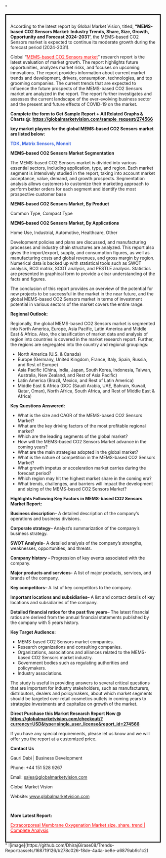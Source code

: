 "<div style='border: 3px solid black; padding: 1em;'>

According to the latest report by Global Market Vision, titled, <strong>“MEMS-based CO2 Sensors Market: Industry Trends, Share, Size, Growth, Opportunity and Forecast 2024-2031</strong>“, the MEMS-based CO2 Sensors market is expected to continue its moderate growth during the forecast period (2024-2031).

Global “<a style='color: #ff0000;' href='https://globalmarketvision.com/reports/global-mems-based-co2-sensors-market/274566'>MEMS-based CO2 Sensors market</a>” research report is the latest evaluation of market growth. The report highlights future opportunities, analyzes market risks, and focuses on upcoming innovations. The report provides information about current market trends and development, drivers, consumption, technologies, and top grooming companies. The current trends that are expected to influence the future prospects of the MEMS-based CO2 Sensors market are analyzed in the report. The report further investigates and assesses the current landscape of the ever-evolving business sector and the present and future effects of COVID-19 on the market.

<strong>Complete the form to Get Sample Report + All Related Graphs &amp; Charts @: <a style='color: #ff0000;' href='https://globalmarketvision.com/sample_request/274566?utm_source=linkedinPulse&utm_medium=SN&utm_campaign=SN'><strong>https://globalmarketvision.com/sample_request/274566</strong></a></strong>

<strong>key market players for the global MEMS-based CO2 Sensors market are listed below:</strong>

<strong style='color: #4169e1;'>TDK, Matrix Sensors, Monnit</strong>

<strong>MEMS-based CO2 Sensors Market Segmentation</strong>

The MEMS-based CO2 Sensors market is divided into various essential sectors, including application, type, and region. Each market segment is intensively studied in the report, taking into account market acceptance, value, demand, and growth prospects. Segmentation analysis allows customers to customize their marketing approach to perform better orders for each segment and identify the most prospective customer base

<strong>MEMS-based CO2 Sensors Market, By Product</strong>

Common Type, Compact Type

<strong>MEMS-based CO2 Sensors Market, By Applications</strong>

Home Use, Industrial, Automotive, Healthcare, Other

Development policies and plans are discussed, and manufacturing processes and industry chain structures are analyzed. This report also gives the import/export, supply, and consumption figures, as well as manufacturing costs and global revenues, and gross margin by region. Numerical data is backed up with statistical tools such as SWOT analysis, BCG matrix, SCOT analysis, and PESTLE analysis. Statistics are presented in graphical form to provide a clear understanding of the facts and figures.

The conclusion of this report provides an overview of the potential for new projects to be successful in the market in the near future, and the global MEMS-based CO2 Sensors market in terms of investment potential in various sectors of the market covers the entire range.

<strong>Regional Outlook:</strong>

Regionally, the global MEMS-based CO2 Sensors market is segmented into North America, Europe, Asia Pacific, Latin America and Middle East &amp; Africa. Also, the classification of market data and analysis of region into countries is covered in the market research report. Further, the regions are segregated into the country and regional groupings:
<ul>
  <li>North America (U.S. &amp; Canada)</li>
  <li>Europe (Germany, United Kingdom, France, Italy, Spain, Russia, and Rest of Europe)</li>
  <li>Asia Pacific (China, India, Japan, South Korea, Indonesia, Taiwan, Australia, New Zealand, and Rest of Asia Pacific)</li>
  <li>Latin America (Brazil, Mexico, and Rest of Latin America)</li>
  <li>Middle East &amp; Africa (GCC (Saudi Arabia, UAE, Bahrain, Kuwait, Qatar, Oman), North Africa, South Africa, and Rest of Middle East &amp; Africa)</li>
</ul>
<strong>Key Questions Answered:</strong>
<ul>
  <li>What is the size and CAGR of the MEMS-based CO2 Sensors Market?</li>
  <li>What are the key driving factors of the most profitable regional market?</li>
  <li>Which are the leading segments of the global market?</li>
  <li>How will the MEMS-based CO2 Sensors Market advance in the coming years?</li>
  <li>What are the main strategies adopted in the global market?</li>
  <li>What is the nature of competition in the MEMS-based CO2 Sensors Market?</li>
  <li>What growth impetus or acceleration market carries during the forecast period?</li>
  <li>Which region may hit the highest market share in the coming era?</li>
  <li>What trends, challenges, and barriers will impact the development and sizing of the MEMS-based CO2 Sensors Market?</li>
</ul>
<strong>Highlights Following Key Factors in MEMS-based CO2 Sensors Market Report:</strong>

<strong>Business description</strong>– A detailed description of the company’s operations and business divisions.

<strong>Corporate strategy</strong>– Analyst’s summarization of the company’s business strategy.

<strong>SWOT Analysis</strong>- A detailed analysis of the company’s strengths, weaknesses, opportunities, and threats.

<strong>Company history</strong> – Progression of key events associated with the company.

<strong>Major products and services</strong>- A list of major products, services, and brands of the company.

<strong>Key competitors</strong>– A list of key competitors to the company.

<strong>Important locations and subsidiaries</strong>– A list and contact details of key locations and subsidiaries of the company.

<strong>Detailed financial ratios for the past five years</strong>– The latest financial ratios are derived from the annual financial statements published by the company with 5 years history.

<strong>Key Target Audience:</strong>
<ul>
  <li>MEMS-based CO2 Sensors market companies.</li>
  <li>Research organizations and consulting companies.</li>
  <li>Organizations, associations and alliances related to the MEMS-based CO2 Sensors market industry.</li>
  <li>Government bodies such as regulating authorities and policymakers.</li>
  <li>Industry associations.</li>
</ul>
The study is useful in providing answers to several critical questions that are important for industry stakeholders, such as manufacturers, distributors, dealers and policymakers, about which market segments should be targeted over retail cosmetics outlets in coming years to strategize investments and capitalize on growth of the market.

<strong>Direct Purchase this Market Research Report Now @ </strong><strong><a style='color: #ff0000;' href='https://globalmarketvision.com/checkout/?currency=USD&type=single_user_license&report_id=274566?utm_source=linkedinPulse&utm_medium=SN&utm_campaign=SN'><strong>https://globalmarketvision.com/checkout/?currency=USD&type=single_user_license&report_id=274566</strong></a></strong>

If you have any special requirements, please let us know and we will offer you the report at a customized price.
<p id='ember58' class='ember-view reader-content-blocks__paragraph'><strong>Contact Us</strong></p>
<p id='ember59' class='ember-view reader-content-blocks__paragraph'>Gauri Dabi | Business Development</p>
<p id='ember60' class='ember-view reader-content-blocks__paragraph'>Phone: +44 151 528 9267</p>
Email: <a href='mailto:sales@globalmarketvision.com'>sales@globalmarketvision.com</a>

Global Market Vision

Website: <a href='http://www.globalmarketvision.com'>www.globalmarketvision.com</a>

&nbsp;

<strong>More Latest Report:</strong>

<a style='color: #ff0000;' href='https://medium.com/@rucharoy818/extracorporeal-membrane-oxygenation-market-size-share-trend-complete-analysis-25b5a2d32d75'>Extracorporeal Membrane Oxygenation Market size, share, trend | Complete Analysis</a>

</div>"
![image](https://github.com/DhirajGirase08/Trends-Report/assets/168719126/b278c026-18de-4a4a-be8e-a6879ab9c1c2)
